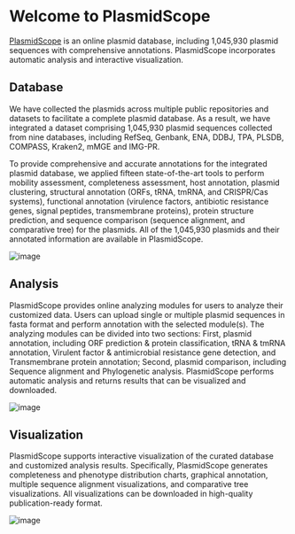 # Welcome to PlasmidScope

[PlasmidScope](https://plasmid.deepomics.org/) is an online plasmid database, including 1,045,930 plasmid sequences with comprehensive annotations. PlasmidScope incorporates automatic analysis and interactive visualization.

## Database

We have collected the plasmids across multiple public repositories and datasets to facilitate a complete plasmid database. As a result, we have integrated a dataset comprising 1,045,930 plasmid sequences collected from nine databases, including RefSeq, Genbank, ENA, DDBJ, TPA, PLSDB, COMPASS, Kraken2, mMGE and IMG-PR.

To provide comprehensive and accurate annotations for the integrated plasmid database, we applied fifteen state-of-the-art tools to perform mobility assessment, completeness assessment, host annotation, plasmid clustering, structural annotation (ORFs, tRNA, tmRNA, and CRISPR/Cas systems), functional annotation (virulence factors, antibiotic resistance genes, signal peptides, transmembrane proteins), protein structure prediction, and sequence comparison (sequence alignment, and comparative tree) for the plasmids. All of the 1,045,930 plasmids and their annotated information are available in PlasmidScope.

![image](/Figures/Plasmid_database.png)

## Analysis
PlasmidScope provides online analyzing modules for users to analyze their customized data. Users can upload single or multiple plasmid sequences in fasta format and perform annotation with the selected module(s). The analyzing modules can be divided into two sections: First, plasmid annotation, including ORF prediction & protein classification, tRNA & tmRNA annotation, Virulent factor & antimicrobial resistance gene detection, and Transmembrane protein annotation; Second, plasmid comparison, including Sequence alignment and Phylogenetic analysis. PlasmidScope performs automatic analysis and returns results that can be visualized and downloaded.

![image](/Figures/Plasmid_analysis.png)

## Visualization

PlasmidScope supports interactive visualization of the curated database and customized analysis results. Specifically, PlasmidScope generates completeness and phenotype distribution charts, graphical annotation, multiple sequence alignment visualizations, and comparative tree visualizations. All visualizations can be downloaded in high-quality publication-ready format.  

![image](/Figures/Plasmid_visualization.png)
